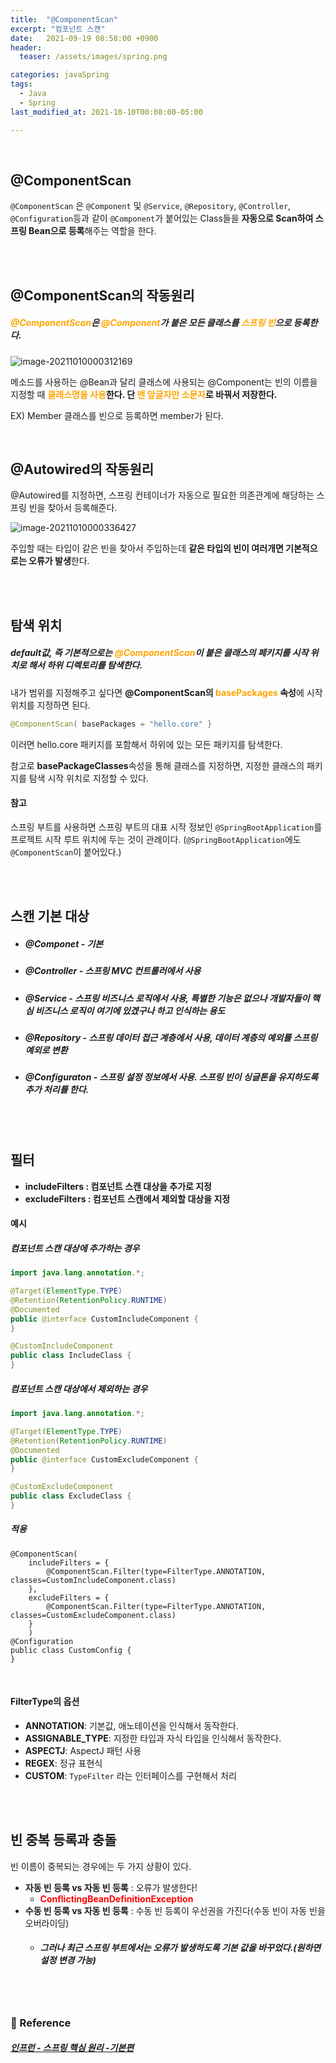 ```yaml
---
title:  "@ComponentScan"
excerpt: "컴포넌트 스캔"
date:   2021-09-19 08:58:00 +0900
header:
  teaser: /assets/images/spring.png

categories: javaSpring
tags:
  - Java
  - Spring
last_modified_at: 2021-10-10T00:08:00-05:00

---
```


<br/>

## @ComponentScan

`@ComponentScan` 은 `@Component`  및 `@Service`, `@Repository`, `@Controller`, `@Configuration`등과 같이 `@Component`가 붙어있는 Class들을 **자동으로 Scan하여 스프링 Bean으로 등록**해주는 역할을 한다.

<br/>

<br/>

## @ComponentScan의 작동원리

##### <span style="color:orange">@ComponentScan</span>은 <span style="color:orange">@Component</span>가 붙은 모든 클래스를 <span style="color:orange">스프링 빈</span>으로 등록한다.

![image-20211010000312169](https://raw.githubusercontent.com/ShinDongHun1/image_repo/main/img/image-20211010000312169.png)

메소드를 사용하는 @Bean과 달리 클래스에 사용되는 @Component는 빈의 이름을 지정할 때 **<span style="color:orange">클래스명을 사용</span>한다. 단 <span style="color:orange">맨 앞글자만 소문자</span>로 바꿔서 저장한다.**

EX) Member 클래스를 빈으로 등록하면 member가 된다.

<br/>

## @Autowired의 작동원리

@Autowired를 지정하면, 스프링 컨테이너가 자동으로 필요한 의존관계에 해당하는 스프링 빈을 찾아서 등록해준다.

![image-20211010000336427](https://raw.githubusercontent.com/ShinDongHun1/image_repo/main/img/image-20211010000336427.png)

주입할 때는 타입이 같은 빈을 찾아서 주입하는데 **같은 타입의 빈이 여러개면 기본적으로는 오류가 발생**한다.

<br/>

<br/>

## 탐색 위치

##### default값, 즉 기본적으로는 <span style="color:orange">@ComponentScan</span>이 붙은 클래스의 페키지를 시작 위치로 해서 하위 디렉토리를 탐색한다.

내가 범위를 지정해주고 싶다면 **@ComponentScan의  <span style="color:orange">basePackages</span> 속성**에 시작 위치를 지정하면 된다.

```java
@ComponentScan( basePackages = "hello.core" }
```

이러면 hello.core 패키지를 포함해서 하위에 있는 모든 패키지를 탐색한다.

참고로 **basePackageClasses**속성을 통해 클래스를 지정하면, 지정한 클래스의 패키지를 탐색 시작 위치로 지정할 수 있다.

#### 참고

스프링 부트를 사용하면 스프링 부트의 대표 시작 정보인 `@SpringBootApplication`를 프로젝트 시작 루트 위치에 두는 것이 관례이다. (`@SpringBootApplication`에도 `@ComponentScan`이 붙어있다.)

 <br/>

<br/>

## 스캔 기본 대상

- ##### @Componet - 기본

- ##### @Controller - 스프링 MVC 컨트롤러에서 사용

- ##### @Service - 스프링 비즈니스 로직에서 사용, 특별한 기능은 없으나 개발자들이 핵심 비즈니스 로직이 여기에 있겠구나 하고 인식하는 용도

- ##### @Repository - 스프링 데이터 접근 계층에서 사용, 데이터 계층의 예외를 스프링 예외로 변환

- ##### @Configuraton - 스프링 설정 정보에서 사용. 스프링 빈이 싱글톤을 유지하도록 추가 처리를 한다.

 <br/>

<br/>

## 필터

- **includeFilters : 컴포넌트 스캔 대상을 추가로 지정**
- **excludeFilters : 컴포넌트 스캔에서 제외할 대상을 지정**

#### 예시

##### 컴포넌트 스캔 대상에 추가하는 경우

```java
import java.lang.annotation.*;

@Target(ElementType.TYPE)
@Retention(RetentionPolicy.RUNTIME)
@Documented
public @interface CustomIncludeComponent {
}
```
```java
@CustomIncludeComponent
public class IncludeClass {
}
```


##### 컴포넌트 스캔 대상에서 제외하는 경우

```java
import java.lang.annotation.*;

@Target(ElementType.TYPE)
@Retention(RetentionPolicy.RUNTIME)
@Documented
public @interface CustomExcludeComponent {
}
```

```java
@CustomExcludeComponent
public class ExcludeClass {
}
```

##### 적용


```
@ComponentScan(
	includeFilters = {
		@ComponentScan.Filter(type=FilterType.ANNOTATION, classes=CustomIncludeComponent.class)
	},
	excludeFilters = {
		@ComponentScan.Filter(type=FilterType.ANNOTATION, classes=CustomExcludeComponent.class)
	}
	)
@Configuration
public class CustomConfig {
}
```

<br/>

#### FilterType의 옵션

- **ANNOTATION**: 기본값, 애노테이션을 인식해서 동작한다. 
- **ASSIGNABLE_TYPE**: 지정한 타입과 자식 타입을 인식해서 동작한다. 
- **ASPECTJ**: AspectJ 패턴 사용 
- **REGEX**: 정규 표현식 
- **CUSTOM**: `TypeFilter` 라는 인터페이스를 구현해서 처리 

<br/>

<br/>

## 빈 중복 등록과 충돌

빈 이름이 중복되는 경우에는 두 가지 상황이 있다.

- **자동 빈 등록 vs 자동 빈 등록** : 오류가 발생한다! 
  -  <span style="color:red">**ConflictingBeanDefinitionException**</span>
- **수동 빈 등록 vs 자동 빈 등록** : 수동 빈 등록이 우선권을 가진다(수동 빈이 자동 빈을 오버라이딩)
  - ##### 그러나 최근 스프링 부트에서는 오류가 발생하도록 기본 값을 바꾸었다.(원하면 설정 변경 가능)

<br/>

<br/>

### 📔 Reference

##### [인프런 - 스프링 핵심 원리 -기본편](https://www.inflearn.com/course/%EC%8A%A4%ED%94%84%EB%A7%81-%ED%95%B5%EC%8B%AC-%EC%9B%90%EB%A6%AC-%EA%B8%B0%EB%B3%B8%ED%8E%B8/dashboard)
